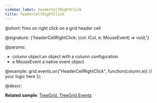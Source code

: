 ```yaml
---
sidebar_label: headerCellRightClick
title: headerCellRightClick
---          
```


@short: fires on right click on a grid header cell

@signature: {'headerCellRightClick: (col: ICol, e: MouseEvent) => void;'}

@params:
- column		object		an object with a column configuration
- e				MouseEvent		a native event object

@example:
grid.events.on("HeaderCellRightClick", function(column,e){
    // your logic here
});



@descr:


**Related sample**: [TreeGrid. TreeGrid Events](https://snippet.dhtmlx.com/sgwnxshe)
